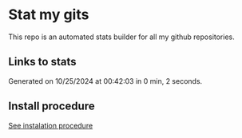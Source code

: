 # Stat my gits

This repo is an automated stats builder for all my github repositories.

## Links to stats


Generated on 10/25/2024 at 00:42:03 in 0 min, 2 seconds.

## Install procedure

[See instalation procedure](./src/install.md)
